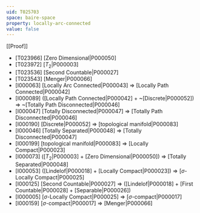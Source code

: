 ```yaml
---
uid: T025703
space: baire-space
property: locally-arc-connected
value: false
---
```

[[Proof]]

* [T023966] [Zero Dimensional|P000050]
* [T023972] [$T_2$|P000003]
* [T023536] [Second Countable|P000027]
* [T023543] [Menger|P000066]
* [I000063] [Locally Arc Connected|P000043] => [Locally Path Connected|P000042]
* [I000089] ([Locally Path Connected|P000042] + ~[Discrete|P000052]) => ~[Totally Path Disconnected|P000046]
* [I000047] [Totally Disconnected|P000047] => [Totally Path Disconnected|P000046]
* [I000190] [Discrete|P000052] => [topological manifold|P000083]
* [I000046] [Totally Separated|P000048] => [Totally Disconnected|P000047]
* [I000199] [topological manifold|P000083] => [Locally Compact|P000023]
* [I000073] ([$T_2$|P000003] + [Zero Dimensional|P000050]) => [Totally Separated|P000048]
* [I000053] ([Lindelof|P000018] + [Locally Compact|P000023]) => [$\sigma$-Locally Compact|P000025]
* [I000125] [Second Countable|P000027] => ([Lindelof|P000018] + [First Countable|P000028] + [Separable|P000026])
* [I000005] [$\sigma$-Locally Compact|P000025] => [$\sigma$-compact|P000017]
* [I000159] [$\sigma$-compact|P000017] => [Menger|P000066]

